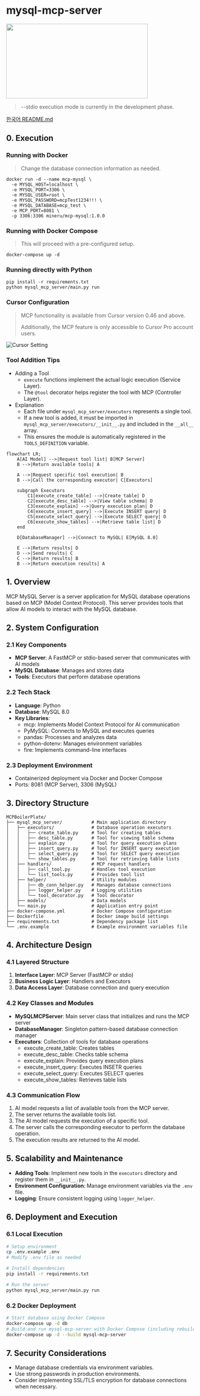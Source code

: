 # mysql-mcp-server

<a href="https://glama.ai/mcp/servers/6y836dz8o5">
  <img width="380" height="200" src="https://glama.ai/mcp/servers/6y836dz8o5/badge" />
</a>

> --stdio execution mode is currently in the development phase.

[한국어 README.md](https://github.com/Mineru98/mysql-mcp-server/blob/main/README.ko.md)

## 0. Execution

### Running with Docker

> Change the database connection information as needed.

```
docker run -d --name mcp-mysql \
  -e MYSQL_HOST=localhost \
  -e MYSQL_PORT=3306 \
  -e MYSQL_USER=root \
  -e MYSQL_PASSWORD=mcpTest1234!!! \
  -e MYSQL_DATABASE=mcp_test \
  -e MCP_PORT=8081 \
  -p 3306:3306 mineru/mcp-mysql:1.0.0
```

### Running with Docker Compose

> This will proceed with a pre-configured setup.

```
docker-compose up -d
```

### Running directly with Python

```
pip install -r requirements.txt
python mysql_mcp_server/main.py run
```

### Cursor Configuration

> MCP functionality is available from Cursor version 0.46 and above.
>
> Additionally, the MCP feature is only accessible to Cursor Pro account users.

![Cursor Setting](assets/cursor_setting.png)

### Tool Addition Tips

- Adding a Tool
  - `execute` functions implement the actual logic execution (Service Layer).
  - The `@tool` decorator helps register the tool with MCP (Controller Layer).
- Explanation
  - Each file under `mysql_mcp_server/executors` represents a single tool.
  - If a new tool is added, it must be imported in `mysql_mcp_server/executors/__init__.py` and included in the `__all__` array.
  - This ensures the module is automatically registered in the `TOOLS_DEFINITION` variable.
  
```mermaid
flowchart LR;
    A[AI Model] -->|Request tool list| B[MCP Server]
    B -->|Return available tools| A

    A -->|Request specific tool execution| B
    B -->|Call the corresponding executor| C[Executors]
    
    subgraph Executors
        C1[execute_create_table] -->|Create table| D
        C2[execute_desc_table] -->|View table schema| D
        C3[execute_explain] -->|Query execution plan| D
        C4[execute_insert_query] -->|Execute INSERT query| D
        C5[execute_select_query] -->|Execute SELECT query| D
        C6[execute_show_tables] -->|Retrieve table list| D
    end

    D[DatabaseManager] -->|Connect to MySQL| E[MySQL 8.0]

    E -->|Return results| D
    D -->|Send results| C
    C -->|Return results| B
    B -->|Return execution results| A
```

## 1. Overview

MCP MySQL Server is a server application for MySQL database operations based on MCP (Model Context Protocol). This server provides tools that allow AI models to interact with the MySQL database.

## 2. System Configuration

### 2.1 Key Components

- **MCP Server**: A FastMCP or stdio-based server that communicates with AI models
- **MySQL Database**: Manages and stores data
- **Tools**: Executors that perform database operations

### 2.2 Tech Stack

- **Language**: Python
- **Database**: MySQL 8.0
- **Key Libraries**:
  - mcp: Implements Model Context Protocol for AI communication
  - PyMySQL: Connects to MySQL and executes queries
  - pandas: Processes and analyzes data
  - python-dotenv: Manages environment variables
  - fire: Implements command-line interfaces

### 2.3 Deployment Environment

- Containerized deployment via Docker and Docker Compose
- Ports: 8081 (MCP Server), 3306 (MySQL)

## 3. Directory Structure

```
MCPBoilerPlate/
├── mysql_mcp_server/           # Main application directory
│   ├── executors/              # Database operation executors
│   │   ├── create_table.py     # Tool for creating tables
│   │   ├── desc_table.py       # Tool for viewing table schema
│   │   ├── explain.py          # Tool for query execution plans
│   │   ├── insert_query.py     # Tool for INSERT query execution
│   │   ├── select_query.py     # Tool for SELECT query execution
│   │   └── show_tables.py      # Tool for retrieving table lists
│   ├── handlers/               # MCP request handlers
│   │   ├── call_tool.py        # Handles tool execution
│   │   └── list_tools.py       # Provides tool list
│   ├── helper/                 # Utility modules
│   │   ├── db_conn_helper.py   # Manages database connections
│   │   ├── logger_helper.py    # Logging utilities
│   │   └── tool_decorator.py   # Tool decorator
│   ├── models/                 # Data models
│   └── main.py                 # Application entry point
├── docker-compose.yml          # Docker Compose configuration
├── Dockerfile                  # Docker image build settings
├── requirements.txt            # Dependency package list
└── .env.example                # Example environment variables file
```

## 4. Architecture Design

### 4.1 Layered Structure

1. **Interface Layer**: MCP Server (FastMCP or stdio)
2. **Business Logic Layer**: Handlers and Executors
3. **Data Access Layer**: Database connection and query execution

### 4.2 Key Classes and Modules

- **MySQLMCPServer**: Main server class that initializes and runs the MCP server
- **DatabaseManager**: Singleton pattern-based database connection manager
- **Executors**: Collection of tools for database operations
  - execute_create_table: Creates tables
  - execute_desc_table: Checks table schema
  - execute_explain: Provides query execution plans
  - execute_insert_query: Executes INSETR queries
  - execute_select_query: Executes SELECT queries
  - execute_show_tables: Retrieves table lists

### 4.3 Communication Flow

1. AI model requests a list of available tools from the MCP server.
2. The server returns the available tools list.
3. The AI model requests the execution of a specific tool.
4. The server calls the corresponding executor to perform the database operation.
5. The execution results are returned to the AI model.

## 5. Scalability and Maintenance

- **Adding Tools**: Implement new tools in the `executors` directory and register them in `__init__.py`.
- **Environment Configuration**: Manage environment variables via the `.env` file.
- **Logging**: Ensure consistent logging using `logger_helper`.

## 6. Deployment and Execution

### 6.1 Local Execution

```bash
# Setup environment
cp .env.example .env
# Modify .env file as needed

# Install dependencies
pip install -r requirements.txt

# Run the server
python mysql_mcp_server/main.py run
```

### 6.2 Docker Deployment

```bash
# Start database using Docker Compose
docker-compose up -d db
# Build and run mysql-mcp-server with Docker Compose (including rebuilds)
docker-compose up -d --build mysql-mcp-server
```

## 7. Security Considerations

- Manage database credentials via environment variables.
- Use strong passwords in production environments.
- Consider implementing SSL/TLS encryption for database connections when necessary.